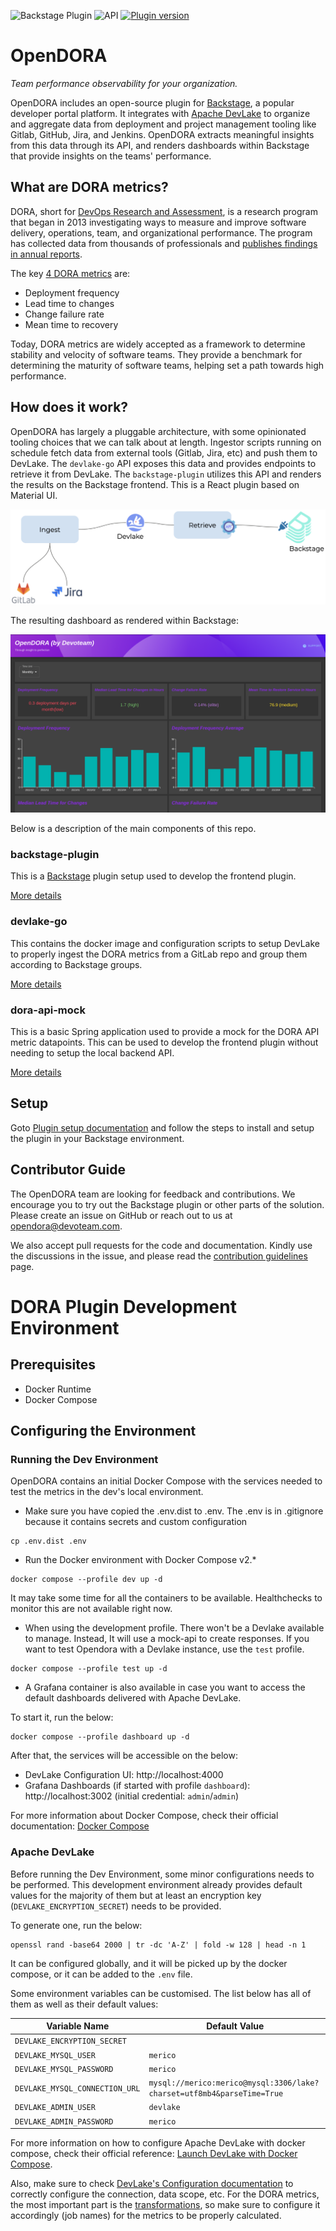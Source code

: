 ![Backstage Plugin](https://github.com/DevoteamNL/opendora/actions/workflows/pr-backstage-plugin-workflow.yaml/badge.svg?branch=main)
![API](https://github.com/DevoteamNL/opendora/actions/workflows/pr-go-workflow.yaml/badge.svg?branch=main)
[![Plugin version](https://img.shields.io/github/package-json/v/devoteamnl/opendora?label=plugin&filename=backstage-plugin%2Fplugins%2Fopen-dora%2Fpackage.json)](https://www.npmjs.com/package/@devoteam-nl/open-dora-backstage-plugin)

# OpenDORA

_Team performance observability for your organization._

OpenDORA includes an open-source plugin for [Backstage](https://backstage.io), a popular developer portal platform. It integrates with [Apache DevLake](https://devlake.apache.org) to organize and aggregate data from deployment and project management tooling like Gitlab, GitHub, Jira, and Jenkins. OpenDORA extracts meaningful insights from this data through its API, and renders dashboards within Backstage that provide insights on the teams' performance.

## What are DORA metrics?

DORA, short for [DevOps Research and Assessment](https://dora.dev), is a research program that began in 2013 investigating ways to measure and improve software delivery, operations, team, and organizational performance. The program has collected data from thousands of professionals and [publishes findings in annual reports](https://dora.dev/publications/).

The key [4 DORA metrics](https://dora.dev/guides/dora-metrics-four-keys/) are:
- Deployment frequency
- Lead time to changes
- Change failure rate
- Mean time to recovery

Today, DORA metrics are widely accepted as a framework to determine stability and velocity of software teams. They provide a benchmark for determining the maturity of software teams, helping set a path towards high performance.

## How does it work?

OpenDORA has largely a pluggable architecture, with some opinionated tooling choices that we can talk about at length. Ingestor scripts running on schedule fetch data from external tools (Gitlab, Jira, etc) and push them to DevLake. The `devlake-go` API exposes this data and provides endpoints to retrieve it from DevLake. The `backstage-plugin` utilizes this API and renders the results on the Backstage frontend. This is a React plugin based on Material UI.

![Screenshot of the main OpenDORA dashboard](architecture-diagram.png)

The resulting dashboard as rendered within Backstage:

![Screenshot of the main OpenDORA dashboard](screenshot-plugin.png)

Below is a description of the main components of this repo.

### backstage-plugin

This is a [Backstage](https://backstage.io) plugin setup used to develop the frontend plugin.

[More details](backstage-plugin/README.md)

### devlake-go

This contains the docker image and configuration scripts to setup DevLake to properly ingest the DORA metrics from a GitLab repo and group them according to Backstage groups.

[More details](devlake-go/README.md)

### dora-api-mock

This is a basic Spring application used to provide a mock for the DORA API metric datapoints. This can be used to develop the frontend plugin without needing to setup the local backend API.

[More details](dora-api-mock/README.md)

## Setup

Goto [Plugin setup documentation](backstage-plugin/plugins/open-dora/README.md) and follow the steps to install and setup the plugin in your Backstage environment.

## Contributor Guide

The OpenDORA team are looking for feedback and contributions. We encourage you to try out the Backstage plugin or other parts of the solution. Please create an issue on GitHub or reach out to us at opendora@devoteam.com.

We also accept pull requests for the code and documentation. Kindly use the discussions in the issue, and please read the [contribution guidelines](CONTRIBUTING.md) page.

# DORA Plugin Development Environment

## Prerequisites

- Docker Runtime
- Docker Compose

## Configuring the Environment

### Running the Dev Environment

OpenDORA contains an initial Docker Compose with the services needed to test the metrics in the dev's local environment.

- Make sure you have copied the .env.dist to .env. The .env is in .gitignore because it contains secrets and custom configuration

```shell
cp .env.dist .env
```

- Run the Docker environment with Docker Compose v2.*

```shell
docker compose --profile dev up -d
```

It may take some time for all the containers to be available. Healthchecks to monitor this are not available right now.

- When using the development profile. There won't be a Devlake available to manage. Instead, It will use a mock-api to create responses. If you want to test Opendora with a Devlake instance, use the `test` profile.

```shell
docker compose --profile test up -d
```

- A Grafana container is also available in case you want to access the default dashboards delivered with Apache DevLake.

To start it, run the below:

```shell
docker compose --profile dashboard up -d
```

After that, the services will be accessible on the below:

- DevLake Configuration UI: http://localhost:4000
- Grafana Dashboards (if started with profile `dashboard`): http://localhost:3002 (initial credential: `admin`/`admin`)

For more information about Docker Compose, check their official documentation: [Docker Compose](https://docs.docker.com/compose/)

### Apache DevLake

Before running the Dev Environment, some minor configurations needs to be performed. This development environment
already provides default values for the majority of them but at least an encryption key (`DEVLAKE_ENCRYPTION_SECRET`) needs to be provided.

To generate one, run the below:

```shell
openssl rand -base64 2000 | tr -dc 'A-Z' | fold -w 128 | head -n 1
```

It can be configured globally, and it will be picked up by the docker compose, or it can be added to the `.env` file.

Some environment variables can be customised. The list below has all of them as well as their default values:

| Variable Name                  | Default Value                                                          |
|--------------------------------|------------------------------------------------------------------------|
| `DEVLAKE_ENCRYPTION_SECRET`    |                                                                        |
| `DEVLAKE_MYSQL_USER`           | `merico`                                                               |
| `DEVLAKE_MYSQL_PASSWORD`       | `merico`                                                               |
| `DEVLAKE_MYSQL_CONNECTION_URL` | `mysql://merico:merico@mysql:3306/lake?charset=utf8mb4&parseTime=True` |
| `DEVLAKE_ADMIN_USER`           | `devlake`                                                              |
| `DEVLAKE_ADMIN_PASSWORD`       | `merico`                                                               |

For more information on how to configure Apache DevLake with docker compose, check their official reference: [Launch DevLake with Docker Compose](https://devlake.apache.org/docs/v0.18/GettingStarted/DockerComposeSetup).

Also, make sure to check [DevLake's Configuration documentation](https://devlake.apache.org/docs/v0.18/Configuration) to correctly configure
the connection, data scope, etc. For the DORA metrics, the most important part is the [transformations](https://devlake.apache.org/docs/v0.18/Configuration/Tutorial#step-3---add-transformations-optional), 
so make sure to configure it accordingly (job names) for the metrics to be properly calculated.
